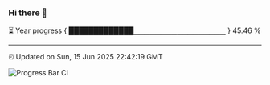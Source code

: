 ### Hi there 👋

⏳ Year progress { █████████████▁▁▁▁▁▁▁▁▁▁▁▁▁▁▁▁▁ } 45.46 %

---

⏰ Updated on Sun, 15 Jun 2025 22:42:19 GMT

![Progress Bar CI](https://github.com/IshwaranRudhara/GIT-ACTION/workflows/Progress%20Bar%20CI/badge.svg)
